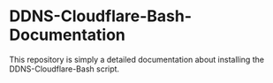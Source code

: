 # DDNS-Cloudflare-Bash-Documentation
This repository is simply a detailed documentation about installing the DDNS-Cloudflare-Bash script.
